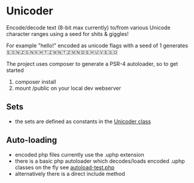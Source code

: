 # Unicoder
Encode/decode text (8-bit max currently) to/from various Unicode character ranges using a seed for shits & giggles!

For example "hello!" encoded as unicode flags with a seed of 1 generates
🇪🇸🇳🇿🇸🇳🇰🇭🇹🇿🇲🇳🇹🇿🇲🇳🇩🇪🇭🇺🇻🇪🇸🇴

The project uses composer to generate a PSR-4 autoloader, so to get started
1. composer install
2. mount /public on your local dev webserver

## Sets
- the sets are defined as constants in the [Unicoder class](./src/Unicoder/Unicoder.php)

## Auto-loading
- encoded php files currently use the .uphp extension
- there is a basic php autoloader which decodes/loads encoded .uphp classes on the fly
  see [autoload-test.php](./public/autoload-test.php)
- alternatively there is a direct include method 
